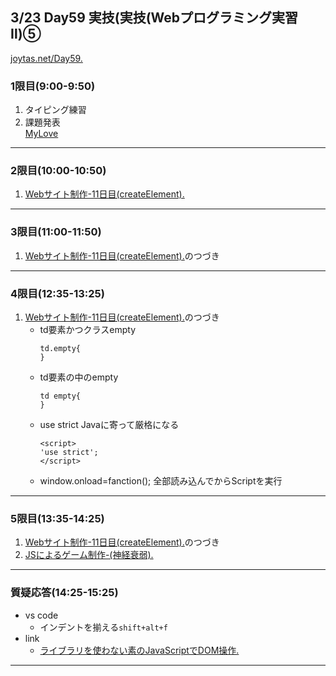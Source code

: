 ## 3/23 Day59 実技(実技(Webプログラミング実習Ⅱ)⑤
[joytas.net/Day59.](https://joytas.net/%e8%a8%93%e7%b7%b4/day59)
### 1限目(9:00-9:50)
1. タイピング練習
1. 課題発表  
	[MyLove](https://joytas.net/201912/mylove/)
---
### 2限目(10:00-10:50)
1. [Webサイト制作-11日目(createElement).](https://joytas.net/programming/website/js_createelement)
---
### 3限目(11:00-11:50)
1. [Webサイト制作-11日目(createElement).](https://joytas.net/programming/website/js_createelement)のつづき
---
### 4限目(12:35-13:25)
1. [Webサイト制作-11日目(createElement).](https://joytas.net/programming/website/js_createelement)のつづき
	- td要素かつクラスempty
		~~~
		td.empty{
		}
		~~~
	- td要素の中のempty
		~~~
		td empty{
		}
		~~~
	- use strict
	Javaに寄って厳格になる
		~~~
		<script>
		'use strict';
		</script>
		~~~
	- window.onload=fanction();
	全部読み込んでからScriptを実行
---
### 5限目(13:35-14:25)
1. [Webサイト制作-11日目(createElement).](https://joytas.net/programming/website/js_createelement)のつづき
1. [JSによるゲーム制作-(神経衰弱).](https://joytas.net/programming/website/js_flip)
---
### 質疑応答(14:25-15:25)
- vs code
	- インデントを揃える`shift+alt+f`
- link
	- [ライブラリを使わない素のJavaScriptでDOM操作.](https://qiita.com/kouh/items/dfc14d25ccb4e50afe89)
---
